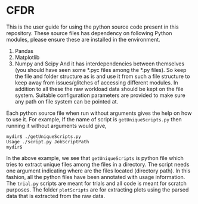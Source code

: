 # CFDR


This is the user guide for using the python source code present in this repository. These source files has dependency on following Python modules, please ensure these are installed in the environment.
 1. Pandas
 2. Matplotlib
 3. Numpy and Scipy
And it has interdependencies between themselves (you should have seen some *.pyc files among the *.py files). So keep the file and folder structure as is and use it from such a file structure to keep away from issues/glitches of accessing different modules. In addition to all these the raw workload data should be kept on the file system. Suitable configuration parameters are provided to make sure any path on file system can be pointed at. 

Each python source file when run without arguments gives the help on how to use it. For example, If the name of script is `getUniqueScripts.py` then running it without arguments would give,

    mydir$ ./getUniqueScripts.py
    Usage ./script.py JobScriptPath
    mydir$ 

In the above example, we see that `getUniqueScripts` is python file which tries to extract unique files among the files in a directory.  The script needs one argument indicating where are the files located (directory path). In this fashion, all the python files have been annotated with usage information. 
The `trial.py` scripts are meant for trials and all code is meant for scratch purposes. The folder `plotScripts` are for extracting plots using the parsed data that is extracted from the raw data. 



